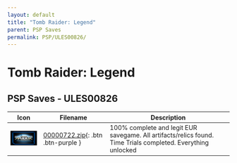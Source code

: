 ```yaml
---
layout: default
title: "Tomb Raider: Legend"
parent: PSP Saves
permalink: PSP/ULES00826/
---
```

# Tomb Raider: Legend

## PSP Saves - ULES00826

| Icon | Filename | Description |
|------|----------|-------------|
| ![Tomb Raider: Legend](ICON0.PNG) | [00000722.zip](00000722.zip){: .btn .btn-purple } | 100% complete and legit EUR savegame. All artifacts/relics found. Time Trials completed. Everything unlocked |
